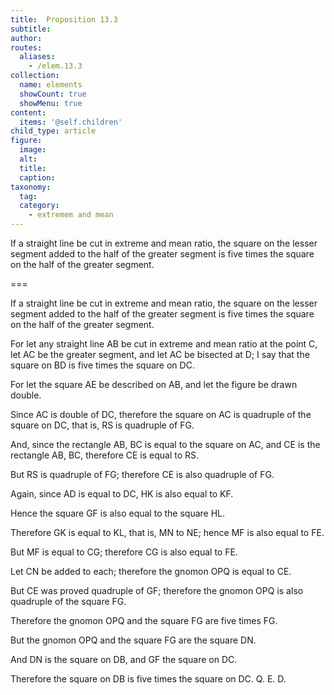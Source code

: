 ```yaml
---
title:  Proposition 13.3
subtitle: 
author:
routes:
  aliases:
    - /elem.13.3
collection:
  name: elements
  showCount: true
  showMenu: true
content:
  items: '@self.children'
child_type: article
figure:
  image:
  alt:
  title:
  caption:
taxonomy:
  tag:
  category:
    - extremem and mean
---
```


<p><hi rend="ital">If a straight line be cut in extreme and mean ratio</hi>, <hi rend="ital">the square on the lesser segment added to the half of the greater segment is five times the square on the half of the greater segment.</hi>
       <pb n="446"/></p>

===

<p><span class="ital">If a straight line be cut in extreme and mean ratio</span>, <span class="ital">the square on the lesser segment added to the half of the greater segment is five times the square on the half of the greater segment.</span>
       <pb n="446"/></p>

<p>For let any straight line <span class="ital">AB</span> be cut in extreme and mean ratio at the point <span class="ital">C</span>, let <span class="ital">AC</span> be the greater segment, and let <span class="ital">AC</span> be bisected at <span class="ital">D</span>; I say that the square on <span class="ital">BD</span> is five times the square on <span class="ital">DC</span>. 
      </p>

<p>For let the square <span class="ital">AE</span> be described on <span class="ital">AB</span>, and let the figure be drawn double. </p>

<p>Since <span class="ital">AC</span> is double of <span class="ital">DC</span>, therefore the square on <span class="ital">AC</span> is quadruple of the square on <span class="ital">DC</span>, that is, <span class="ital">RS</span> is quadruple of <span class="ital">FG</span>. </p>

<p>And, since the rectangle <span class="ital">AB</span>, <span class="ital">BC</span> is equal to the square on <span class="ital">AC</span>, and <span class="ital">CE</span> is the rectangle <span class="ital">AB</span>, <span class="ital">BC</span>, therefore <span class="ital">CE</span> is equal to <span class="ital">RS</span>. </p>

<p>But <span class="ital">RS</span> is quadruple of <span class="ital">FG</span>; therefore <span class="ital">CE</span> is also quadruple of <span class="ital">FG</span>. </p>

<p>Again, since <span class="ital">AD</span> is equal to <span class="ital">DC</span>, <span class="ital">HK</span> is also equal to <span class="ital">KF</span>. </p>

<p>Hence the square <span class="ital">GF</span> is also equal to the square <span class="ital">HL</span>. </p>

<p>Therefore <span class="ital">GK</span> is equal to <span class="ital">KL</span>, that is, <span class="ital">MN</span> to <span class="ital">NE</span>; hence <span class="ital">MF</span> is also equal to <span class="ital">FE</span>. </p>

<p>But <span class="ital">MF</span> is equal to <span class="ital">CG</span>; therefore <span class="ital">CG</span> is also equal to <span class="ital">FE</span>. </p>

<p>Let <span class="ital">CN</span> be added to each; therefore the gnomon <span class="ital">OPQ</span> is equal to <span class="ital">CE</span>. </p>

<p>But <span class="ital">CE</span> was proved quadruple of <span class="ital">GF</span>; therefore the gnomon <span class="ital">OPQ</span> is also quadruple of the square <span class="ital">FG</span>. </p>

<p>Therefore the gnomon <span class="ital">OPQ</span> and the square <span class="ital">FG</span> are five times <span class="ital">FG</span>. </p>

<p>But the gnomon <span class="ital">OPQ</span> and the square <span class="ital">FG</span> are the square <span class="ital">DN</span>. </p>

<p>And <span class="ital">DN</span> is the square on <span class="ital">DB</span>, and <span class="ital">GF</span> the square on <span class="ital">DC</span>. </p>

<p>Therefore the square on <span class="ital">DB</span> is five times the square on <span class="ital">DC</span>. Q. E. D.<pb n="447"/></p>
